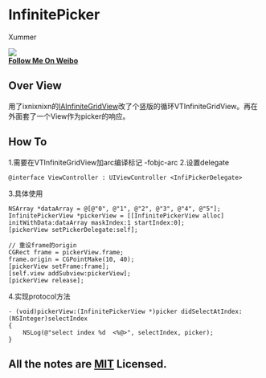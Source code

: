 # InfinitePicker #

Xummer

![](http://tp4.sinaimg.cn/1994914167/180/5650638007/1)  
**[Follow Me On Weibo](http://weibo.com/xummers)**

## Over View
用了ixnixnixn的[IAInfiniteGridView](https://github.com/ixnixnixn/IAInfiniteGridView)改了个竖版的循环VTInfiniteGridView。再在外面套了一个View作为picker的响应。

## How To
1.需要在VTInfiniteGridView加arc编译标记 -fobjc-arc
2.设置delegate

	@interface ViewController : UIViewController <InfiPickerDelegate>	
3.具体使用

	NSArray *dataArray = @[@"0", @"1", @"2", @"3", @"4", @"5"];
	InfinitePickerView *pickerView = [[InfinitePickerView alloc] initWithData:dataArray maskIndex:1 startIndex:0];
	[pickerView setPickerDelegate:self];
	
	// 重设frame的origin
	CGRect frame = pickerView.frame;
	frame.origin = CGPointMake(10, 40);
	[pickerView setFrame:frame];
	[self.view addSubview:pickerView];
	[pickerView release];
4.实现protocol方法

	- (void)pickerView:(InfinitePickerView *)picker didSelectAtIndex:(NSInteger)selectIndex
	{
	    NSLog(@"select index %d  <%@>", selectIndex, picker);
	}

## All the notes are [MIT](http://www.opensource.org/licenses/mit-license.php) Licensed.

